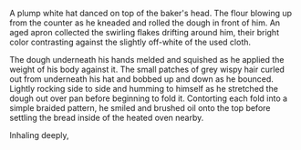 A plump white hat danced on top of the baker's head. The flour blowing
up from the counter as he kneaded and rolled the dough in front of him.
An aged apron collected the swirling flakes drifting around him, their
bright color contrasting against the slightly off-white of the used
cloth. 

The dough underneath his hands melded and squished as he applied the
weight of his body against it. The small patches of grey wispy hair
curled out from underneath his hat and bobbed up and down as he bounced.
Lightly rocking side to side and humming to himself as he stretched the
dough out over pan before beginning to fold it. Contorting each fold
into a simple braided pattern, he smiled and brushed oil onto the top
before settling the bread inside of the heated oven nearby. 

Inhaling deeply, 
